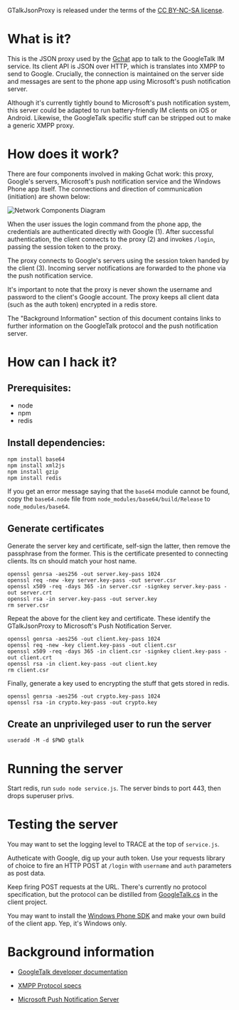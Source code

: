 GTalkJsonProxy is released under the terms of the [CC BY-NC-SA license][1].

# What is it?

This is the JSON proxy used by the [Gchat][2] app to talk to the GoogleTalk IM
service. Its client API is JSON over HTTP, which is translates into XMPP to
send to Google. Crucially, the connection is maintained on the server side and
messages are sent to the phone app using Microsoft's push notification server.

Although it's currently tightly bound to Microsoft's push notification system,
this server could be adapted to run battery-friendly IM clients on iOS or
Android. Likewise, the GoogleTalk specific stuff can be stripped out to make a
generic XMPP proxy.

# How does it work?

There are four components involved in making Gchat work: this proxy, Google's
servers, Microsoft's push notification service and the Windows Phone app
itself. The connections and direction of communication (initiation) are shown
below:

![Network Components Diagram](https://github.com/barend/gtalkjsonproxy/raw/master/docs/GTalkChat.Communication.png)

When the user issues the login command from the phone app, the credentials are
authenticated directly with Google (1). After successful authentication, the
client connects to the proxy (2) and invokes `/login`, passing the session
token to the proxy. 

The proxy connects to Google's servers using the session token handed by the
client (3). Incoming server notifications are forwarded to the phone via the
push notification service.

It's important to note that the proxy is never shown the username and password
to the client's Google account. The proxy keeps all client data (such as the
auth token) encrypted in a redis store.

The "Background Information" section of this document contains links to further
information on the GoogleTalk protocol and the push notification server.

# How can I hack it?

## Prerequisites:

* node
* npm
* redis

## Install dependencies:

    npm install base64
    npm install xml2js
    npm install gzip
    npm install redis

If you get an error message saying that the `base64` module cannot be found,
copy the `base64.node` file from `node_modules/base64/build/Release` to
`node_modules/base64`.

## Generate certificates

Generate the server key and certificate, self-sign the latter, then remove the
passphrase from the former. This is the certificate presented to connecting
clients. Its cn should match your host name.

    openssl genrsa -aes256 -out server.key-pass 1024
    openssl req -new -key server.key-pass -out server.csr
    openssl x509 -req -days 365 -in server.csr -signkey server.key-pass -out server.crt
    openssl rsa -in server.key-pass -out server.key
    rm server.csr 

Repeat the above for the client key and certificate. These identify the
GTalkJsonProxy to Microsoft's Push Notification Server. 

    openssl genrsa -aes256 -out client.key-pass 1024
    openssl req -new -key client.key-pass -out client.csr
    openssl x509 -req -days 365 -in client.csr -signkey client.key-pass -out client.crt
    openssl rsa -in client.key-pass -out client.key
    rm client.csr 

Finally, generate a key used to encrypting the stuff that gets stored in redis.

    openssl genrsa -aes256 -out crypto.key-pass 1024
    openssl rsa -in crypto.key-pass -out crypto.key

## Create an unprivileged user to run the server

    useradd -M -d $PWD gtalk

# Running the server

Start redis, run `sudo node service.js`. The server binds to port 443, then
drops superuser privs.

# Testing the server

You may want to set the logging level to TRACE at the top of `service.js`.

Autheticate with Google, dig up your auth token. Use your requests library of
choice to fire an HTTP POST at `/login` with `username` and `auth` parameters
as post data.

Keep firing POST requests at the URL. There's currently no protocol
specification, but the protocol can be distilled from [GoogleTalk.cs][3] in the
client project.

You may want to install the [Windows Phone SDK][7] and make your own build of
the client app. Yep, it's Windows only.

# Background information

* [GoogleTalk developer documentation][4]
* [XMPP Protocol specs][5]
* [Microsoft Push Notification Server][6]

  [1]: http://creativecommons.org/licenses/by-nc-sa/3.0/
  [2]: https://github.com/lhchavez/gtalkchat/
  [3]: https://github.com/lhchavez/gtalkchat/blob/master/Gchat/Protocol/GoogleTalk.cs
  [4]: http://code.google.com/apis/talk/talk_developers_home.html
  [5]: http://xmpp.org/xmpp-protocols/rfcs/
  [6]: http://msdn.microsoft.com/en-us/library/hh202945%28v=VS.92%29.aspx
  [7]: http://www.microsoft.com/visualstudio/en-us/products/2010-editions/windows-phone-developer-tools

